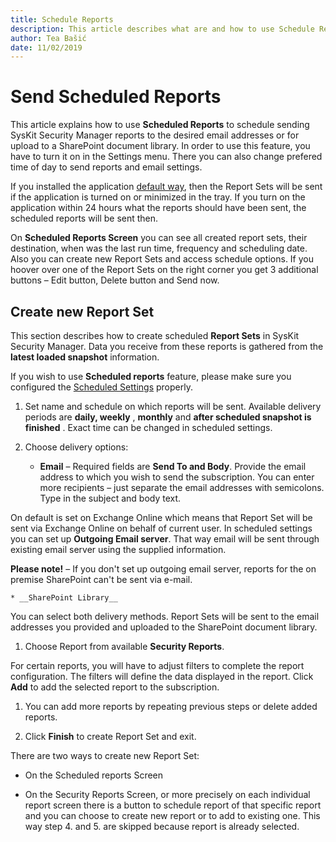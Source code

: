 ```yaml
---
title: Schedule Reports 
description: This article describes what are and how to use Schedule Reports.  
author: Tea Bašić 
date: 11/02/2019 
--- 
```

# Send Scheduled Reports

This article explains how to use __Scheduled Reports__ to schedule sending SysKit Security Manager reports to the desired email addresses or for upload to a SharePoint document library. In order to use this feature, you have to turn it on in the Settings menu. There you can also change prefered time of day to send reports and email settings.  


 If you installed the application [default way](#internal/installation/installation-guide), then the Report Sets will be sent if the application is turned on or minimized in the tray. If you turn on the application within 24 hours what the reports should have been sent, the scheduled reports will be sent then.  

 

On __Scheduled Reports Screen__ you can see all created report sets, their destination, when was the last run time, frequency and scheduling date. Also you can create new Report Sets and access schedule options. If you hoover over one of the Report Sets on the right corner you get 3 additional buttons – Edit button, Delete button and Send now. 

  

## Create new Report Set 

This section describes how to create scheduled __Report Sets__  in SysKit Security Manager. Data you receive from these reports is gathered from the __latest loaded snapshot__ information. 

  

If you wish to use __Scheduled reports__ feature, please make sure you configured the [Scheduled Settings](#internal/get-to-know-security-manager/settings-screen) properly. 

   

1.  Set name and schedule on which reports will be sent. Available delivery periods are __daily, weekly__ , __monthly__ and __after scheduled snapshot is finished__ . Exact time can be changed in scheduled settings.  

  

1. Choose delivery options: 

    * __Email__ –   Required fields are __Send To and Body__. Provide the email address to which you wish to send the subscription. You can enter more recipients – just separate the email addresses with semicolons. Type in the subject and body text. 

 

On default is set on Exchange Online which means that Report Set will be sent via Exchange Online on behalf of current user.  In scheduled settings you can set up __Outgoing Email server__. That way email will be sent through existing email server using the supplied information.   

__Please note!__ – If you don't set up outgoing email server, reports for the on premise SharePoint can't be sent via e-mail.  

 

    * __SharePoint Library__ 

   

You can select both delivery methods. Report Sets will be sent to the email addresses you provided and uploaded to the SharePoint document library. 

  

1. Choose Report from available __Security Reports__. 

  

For certain reports, you will have to adjust filters to complete the report configuration. The filters will define the data displayed in the report. Click __Add__ to add the selected report to the subscription. 

  

1. You can add more reports by repeating previous steps or delete added reports. 

  

1. Click __Finish__ to create Report Set and exit.  

  

There are two ways to create new Report Set: 

* On the Scheduled reports Screen 

  

* On the Security Reports Screen, or more precisely on each individual report screen there is a button to schedule report of that specific report and you can choose to create new report or to add to existing one. This way step 4. and 5. are skipped because report is already selected. 

